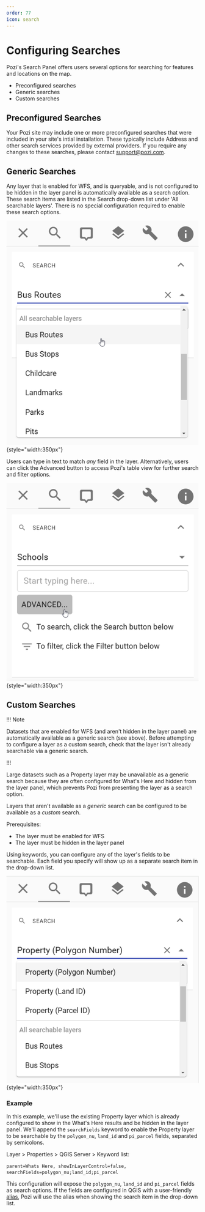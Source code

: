 ```yaml
---
order: 77
icon: search
---
```


# Configuring Searches

Pozi's Search Panel offers users several options for searching for features and locations on the map.

- Preconfigured searches
- Generic searches
- Custom searches

## Preconfigured Searches

Your Pozi site may include one or more preconfigured searches that were included in your site's intial installation. These typically include Address and other search services provided by external providers. If you require any changes to these searches, please contact support@pozi.com.

## Generic Searches

Any layer that is enabled for WFS, and is queryable, and is not configured to be hidden in the layer panel is automatically available as a search option. These search items are listed in the Search drop-down list under 'All searchable layers'. There is no special configuration required to enable these search options.

![](./img/pozi-generic-search.png){style="width:350px"}

Users can type in text to match *any* field in the layer. Alternatively, users can click the Advanced button to access Pozi's table view for further search and filter options.

![](./img/pozi-generic-advanced-search.png){style="width:350px"}


## Custom Searches

!!! Note

Datasets that are enabled for WFS (and aren't hidden in the layer panel) are automatically available as a generic search (see above). Before attempting to configure a layer as a custom search, check that the layer isn't already searchable via a generic search.

!!!

Large datasets such as a Property layer may be unavailable as a generic search because they are often configured for What's Here and hidden from the layer panel, which prevents Pozi from presenting the layer as a search option.

Layers that aren't available as a *generic* search can be configured to be available as a *custom* search.

Prerequisites:

* The layer must be enabled for WFS
* The layer must be hidden in the layer panel

Using keywords, you can configure any of the layer's fields to be searchable. Each field you specify will show up as a separate search item in the drop-down list.

![](./img/pozi-custom-search.png){style="width:350px"}

### Example

In this example, we'll use the existing Property layer which is already configured to show in the What's Here results and be hidden in the layer panel. We'll append the `searchFields` keyword to enable the Property layer to be searchable by the `polygon_nu`, `land_id` and `pi_parcel` fields, separated by semicolons.

Layer > Properties > QGIS Server > Keyword list:

```
parent=Whats Here, showInLayerControl=false, searchFields=polygon_nu;land_id;pi_parcel
```

This configuration will expose the `polygon_nu`, `land_id` and `pi_parcel` fields as search options. If the fields are configured in QGIS with a user-friendly [alias](./configuring-layers/#rename-fields), Pozi will use the alias when showing the search item in the drop-down list.
